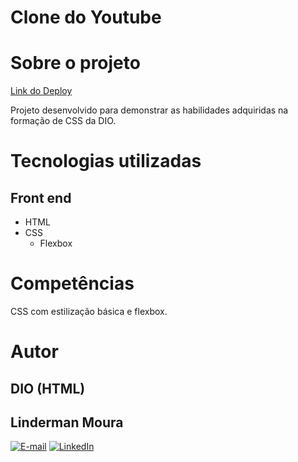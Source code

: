 # Clone do Youtube

# Sobre o projeto

[Link do Deploy](https://lindermanbr.github.io/DIO-CSS-Formation-Challange-Youtube-Clone/)

Projeto desenvolvido para demonstrar as habilidades adquiridas na formação de CSS da DIO.

# Tecnologias utilizadas

## Front end

- HTML
- CSS
  - Flexbox

# Competências

CSS com estilização básica e flexbox.

# Autor

## DIO (HTML)

## Linderman Moura

[![E-mail](https://img.shields.io/badge/-Email-000?style=for-the-badge&logo=microsoft-outlook&logoColor=E94D5F)](mailto:linderman.moura@outlook.com)
[![LinkedIn](https://img.shields.io/badge/-LinkedIn-000?style=for-the-badge&logo=linkedin&logoColor=30A3DC)](https://www.linkedin.com/in/linderman-moura/)
